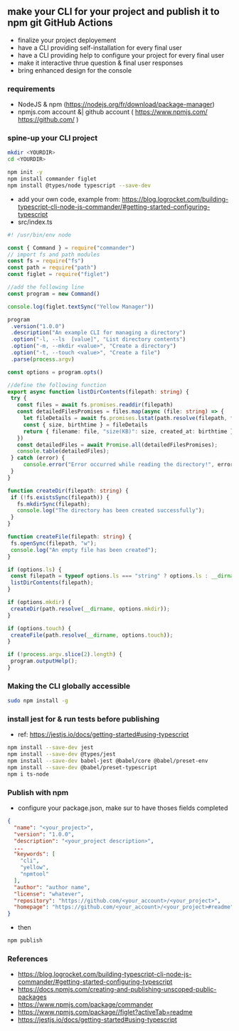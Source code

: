 ## make your CLI for your project and publish it to npm git GitHub Actions

 * finalize your project deployement
 * have a CLI providing self-installation for every final user
 * have a CLI providing help to configure your project for every final user
 * make it interactive thrue question & final user responses
 * bring enhanced design for the console

### requirements
 * NodeJS & npm (https://nodejs.org/fr/download/package-manager)
 * npmjs.com account &| github account ( https://www.npmjs.com/ https://github.com/ )

### spine-up your CLI project

```bash
mkdir <YOURDIR>
cd <YOURDIR>

npm init -y
npm install commander figlet
npm install @types/node typescript --save-dev
```
 * add your own code, example from: https://blog.logrocket.com/building-typescript-cli-node-js-commander/#getting-started-configuring-typescript
 * src/index.ts
 ```ts
 #! /usr/bin/env node

const { Command } = require("commander")
// import fs and path modules
const fs = require("fs")
const path = require("path")
const figlet = require("figlet")

//add the following line
const program = new Command()

console.log(figlet.textSync("Yellow Manager"))

program
  .version("1.0.0")
  .description("An example CLI for managing a directory")
  .option("-l, --ls  [value]", "List directory contents")
  .option("-m, --mkdir <value>", "Create a directory")
  .option("-t, --touch <value>", "Create a file")
  .parse(process.argv)

const options = program.opts()

//define the following function
export async function listDirContents(filepath: string) {
  try {
    const files = await fs.promises.readdir(filepath)
    const detailedFilesPromises = files.map(async (file: string) => {
      let fileDetails = await fs.promises.lstat(path.resolve(filepath, file))
      const { size, birthtime } = fileDetails
      return { filename: file, "size(KB)": size, created_at: birthtime }
    })
    const detailedFiles = await Promise.all(detailedFilesPromises);
    console.table(detailedFiles);
  } catch (error) {
      console.error("Error occurred while reading the directory!", error)
  }
}

function createDir(filepath: string) {
  if (!fs.existsSync(filepath)) {
    fs.mkdirSync(filepath);
    console.log("The directory has been created successfully");
  }
}

function createFile(filepath: string) {
  fs.openSync(filepath, "w");
  console.log("An empty file has been created");
}

if (options.ls) {
  const filepath = typeof options.ls === "string" ? options.ls : __dirname;
  listDirContents(filepath);
}

if (options.mkdir) {
  createDir(path.resolve(__dirname, options.mkdir));
}

if (options.touch) {
  createFile(path.resolve(__dirname, options.touch));
}

if (!process.argv.slice(2).length) {
  program.outputHelp();
}
 ```


### Making the CLI globally accessible
```bash
sudo npm install -g
```

### install jest for & run tests before publishing
 * ref: https://jestjs.io/docs/getting-started#using-typescript
```bash
npm install --save-dev jest
npm install --save-dev @types/jest
npm install --save-dev babel-jest @babel/core @babel/preset-env
npm install --save-dev @babel/preset-typescript
npm i ts-node
```

### Publish with npm
 * configure your package.json, make sur to have thoses fields completed
```json
{
  "name": "<your_project>",
  "version": "1.0.0",
  "description": "<your_project description>",
  ...
  "keywords": [
    "cli",
    "yellow",
    "npmtool"
  ],
  "author": "author name",
  "license": "whatever",
  "repository": "https://github.com/<your_account>/<your_project>",
  "homepage": "https://github.com/<your_account>/<your_project>#readme",
}
```
 * then
```bash
npm publish
```


### References

 * https://blog.logrocket.com/building-typescript-cli-node-js-commander/#getting-started-configuring-typescript
 * https://docs.npmjs.com/creating-and-publishing-unscoped-public-packages
 * https://www.npmjs.com/package/commander
 * https://www.npmjs.com/package//figlet?activeTab=readme
 * https://jestjs.io/docs/getting-started#using-typescript
